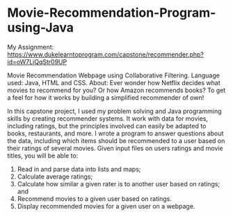 # Movie-Recommendation-Program-using-Java
My Assignment: https://www.dukelearntoprogram.com/capstone/recommender.php?id=oW7LjQqStr09UP

Movie Recommendation Webpage using Collaborative Filtering.
Language used: Java, HTML and CSS.
About: 
Ever wonder how Netflix decides what movies to recommend for you? Or how Amazon recommends books? 
To get a feel for how it works by building a simplified recommender of own!

In this capstone project, 
I used my problem solving and Java programming skills by creating recommender systems. 
It work with data for movies, including ratings, but the principles involved can easily be adapted to books, restaurants, and more. 
I wrote a program to answer questions about the data, including which items should be recommended to a user based on their ratings of several movies. 
Given input files on users ratings and movie titles, you will be able to:

1. Read in and parse data into lists and maps;
2. Calculate average ratings;
3. Calculate how similar a given rater is to another user based on ratings; and
4. Recommend movies to a given user based on ratings. 
5. Display recommended movies for a given user on a webpage.
